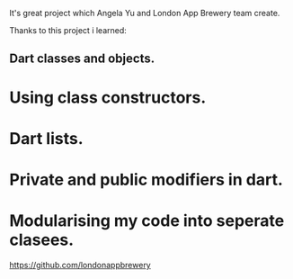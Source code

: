 It's great project which Angela Yu and London App Brewery team create.

Thanks to this project i learned:

## Dart classes and objects.
# Using class constructors.
# Dart lists.
# Private and public modifiers in dart.
# Modularising my code into seperate clasees.

https://github.com/londonappbrewery
